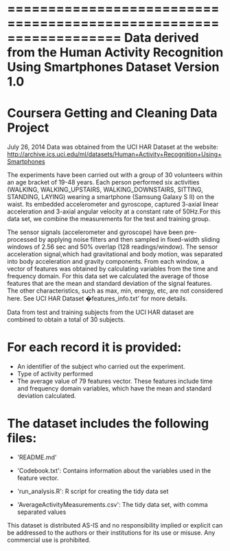 ==================================================================
Data derived from the Human Activity Recognition Using Smartphones Dataset Version 1.0
==================================================================

Coursera  Getting and Cleaning Data Project
==================================================================
July 26, 2014
Data was obtained from the UCI HAR Dataset at the website:
http://archive.ics.uci.edu/ml/datasets/Human+Activity+Recognition+Using+Smartphones 

The experiments have been carried out with a group of 30 volunteers within an age bracket of 19-48 years. Each person performed six activities (WALKING, WALKING_UPSTAIRS, WALKING_DOWNSTAIRS, SITTING, STANDING, LAYING) wearing a smartphone (Samsung Galaxy S II) on the waist. Its embedded accelerometer and gyroscope, captured 3-axial linear acceleration and 3-axial angular velocity at a constant rate of 50Hz.For this data set, we combine the measurements for the test and training group.

The sensor signals (accelerometer and gyroscope) have been pre-processed by applying noise filters and then sampled in fixed-width sliding windows of 2.56 sec and 50% overlap (128 readings/window). The sensor acceleration signal,which had gravitational and body motion, was separated into body acceleration and gravity components. From each window, a vector of features was obtained by calculating variables from the time and frequency domain. For this data set we calculated the average of those features that are the mean and standard deviation of the signal features. The other characteristics, such as max, min, energy, etc, are not considered here. See UCI HAR Dataset �features_info.txt' for more details. 

Data from test and training subjects from the UCI HAR dataset are combined to obtain a total of 30 subjects.

For each record it is provided:
======================================

- An identifier of the subject who carried out the experiment.
- Type of activity performed
- The average value of 79 features vector. These features include time and frequency domain variables, which have the mean and standard deviation calculated. 

The dataset includes the following files:
=========================================

- 'README.md'

- 'Codebook.txt': Contains information about the variables used in the feature vector.

- 'run_analysis.R': R script for creating the tidy data set

- 'AverageActivityMeasurements.csv': The tidy data set, with comma separated values


This dataset is distributed AS-IS and no responsibility implied or explicit can be addressed to the authors or their institutions for its use or misuse. Any commercial use is prohibited.
